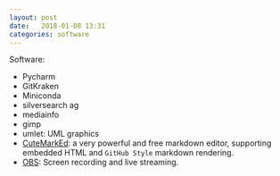 ```yaml
---
layout: post
date:   2018-01-08 13:31
categories: software
---
```


Software:

* Pycharm
* GitKraken
* Miniconda
* silversearch ag
* mediainfo
* gimp
* umlet: UML graphics
* [CuteMarkEd](https://github.com/cloose/CuteMarkEd): a very powerful and free markdown editor, supporting embedded HTML and `GitHub Style` markdown rendering.
* [OBS](https://github.com/jp9000/obs-studio): Screen recording and live streaming.
